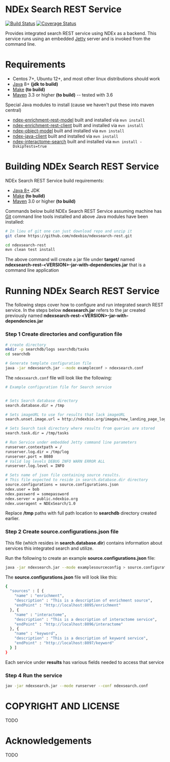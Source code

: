 
[jetty]: http://eclipse.org/jetty/
[maven]: http://maven.apache.org/
[java]: https://www.oracle.com/java/index.html
[git]: https://git-scm.com/

[make]: https://www.gnu.org/software/make

NDEx Search REST Service
========================

[![Build Status](https://travis-ci.org/ndexbio/ndexsearch-rest.svg?branch=master)](https://travis-ci.org/ndexbio/ndexsearch-rest) 
[![Coverage Status](https://coveralls.io/repos/github/ndexbio/ndexsearch-rest/badge.svg?branch=master)](https://coveralls.io/github/ndexbio/ndexsearch-rest?branch=master)

Provides integrated search REST service using NDEx as a backend.
This service runs using an embedded [Jetty][jetty] server and is invoked
from the command line. 

Requirements
============

* Centos 7+, Ubuntu 12+, and most other linux distributions should work
* [Java][java] 8+ **(jdk to build)**
* [Make][make] **(to build)**
* [Maven][maven] 3.3 or higher **(to build)** -- tested with 3.6

Special Java modules to install (cause we haven't put these into maven central)

* [ndex-enrichment-rest-model](https://github.com/ndexbio/ndex-enrichment-rest-model) built and installed via `mvn install`
* [ndex-enrichment-rest-client](https://github.com/ndexbio/ndex-enrichment-rest-client) built and installed via `mvn install`
* [ndex-object-model](https://github.com/ndexbio/ndex-object-model) built and installed via `mvn install`
* [ndex-java-client](https://github.com/ndexbio/ndex-java-client) built and installed via `mvn install`
* [ndex-interactome-search](https://github.com/ndexbio/ndex-interactome-search) built and installed via `mvn install -DskipTests=true`

Building NDEx Search REST Service  
=================================

NDEx Search REST Service build requirements:

* [Java 8+][java] JDK
* [Make][make] **(to build)**
* [Maven][maven] 3.0 or higher **(to build)**


Commands below build NDEx Search REST Service assuming machine has [Git][git] command line tools 
installed and above Java modules have been installed:

```Bash
# In lieu of git one can just download repo and unzip it
git clone https://github.com/ndexbio/ndexsearch-rest.git

cd ndexsearch-rest
mvn clean test install
```

The above command will create a jar file under **target/** named  
**ndexsearch-rest-\<VERSION\>-jar-with-dependencies.jar** that
is a command line application

Running NDEx Search REST Service
===============================

The following steps cover how to configure and run integrated search REST service.
In the steps below **ndexsearch.jar** refers to the jar
created previously named **ndexsearch-rest-\<VERSION\>-jar-with-dependencies.jar**

### Step 1 Create directories and configuration file

```bash
# create directory
mkdir -p searchdb/logs searchdb/tasks
cd searchdb

# Generate template configuration file
java -jar ndexsearch.jar --mode exampleconf > ndexsearch.conf
```

The `ndexsearch.conf` file will look like the following:

```bash
# Example configuration file for Search service


# Sets Search database directory
search.database.dir = /tmp

# Sets imageURL to use for results that lack imageURL
search.unset.image.url = http://ndexbio.org/images/new_landing_page_logo.06974471.png

# Sets Search task directory where results from queries are stored
search.task.dir = /tmp/tasks

# Run Service under embedded Jetty command line parameters
runserver.contextpath = /
runserver.log.dir = /tmp/log
runserver.port = 8080
# Valid log levels DEBUG INFO WARN ERROR ALL
runserver.log.level = INFO

# Sets name of json file containing source results.
# This file expected to reside in search.database.dir directory
source.configurations = source.configurations.json
ndex.user = bob
ndex.password = somepassword
ndex.server = public.ndexbio.org
ndex.useragent = NDExSearch/1.0

```

Replace **/tmp** paths with full path location to **searchdb** directory created
earlier.

### Step 2 Create source.configurations.json file

This file (which resides in **search.database.dir**) contains
information about services this integrated search and utilize.

Run the following to create an example **source.configurations.json** file:

```bash
java -jar ndexsearch.jar --mode examplesourceconfig > source.configurations.json
```

The **source.configurations.json** file will look like this:

```bash
{
  "sources" : [ {
    "name" : "enrichment",
    "description" : "This is a description of enrichment source",
    "endPoint" : "http://localhost:8095/enrichment"
  }, {
    "name" : "interactome",
    "description" : "This is a description of interactome service",
    "endPoint" : "http://localhost:8096/interactome"
  }, {
    "name" : "keyword",
    "description" : "This is a description of keyword service",
    "endPoint" : "http://localhost:8097/keyword"
  } ]
}
```

Each service under **results** has various fields needed to access that service

### Step 4 Run the service

```bash
jav -jar ndexsearch.jar --mode runserver --conf ndexsearch.conf
```



COPYRIGHT AND LICENSE
=====================

TODO

Acknowledgements
================

TODO
